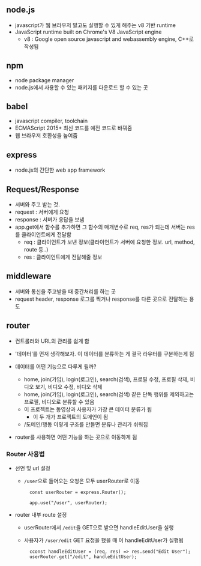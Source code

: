 ## node.js

- javascript가 웹 브라우저 말고도 실행할 수 있게 해주는 v8 기반 runtime
- JavaScript runtime built on Chrome's V8 JavaScript engine
  - v8 : Google open source javascript and webassembly engine, C++로 작성됨

## npm

- node package manager
- node.js에서 사용할 수 있는 패키지를 다운로드 할 수 있는 곳

## babel

- javascript compiler, toolchain
- ECMAScript 2015+ 최신 코드를 예전 코드로 바꿔줌
- 웹 브라우저 호환성을 높여줌

## express

- node.js의 간단한 web app framework

## Request/Response

- 서버와 주고 받는 것.
- request : 서버에게 요청
- response : 서버가 응답을 보냄
- app.get에서 함수를 추가하면 그 함수의 매개변수로 req, res가 되는데 서버는 res를 클라이언트에게 전달함
  - req : 클라이언트가 보낸 정보(클라이언트가 서버에 요청한 정보. url, method, route 등..)
  - res : 클라이언트에게 전달해줄 정보

## middleware

- 서버와 통신을 주고받을 때 중간처리를 하는 곳
- request header, response 로그를 찍거나 response를 다른 곳으로 전달하는 용도

## router

- 컨트롤러와 URL의 관리를 쉽게 함
- '데이터'를 먼저 생각해보자. 이 데이터를 분류하는 게 결국 라우터를 구분하는게 됨
- 데이터를 어떤 기능으로 다루게 될까?

  - home, join(가입), login(로그인), search(검색), 프로필 수정, 프로필 삭제, 비디오 보기, 비디오 수정, 비디오 삭제
  - home, join(가입), login(로그인), search(검색) 같은 단독 행위를 제외하고는 프로필, 비디오로 분류할 수 있음
  - 이 프로젝트는 동영상과 사용자가 가장 큰 데이터 분류가 됨
    - 이 두 개가 프로젝트의 도메인이 됨
  - /도메인/행동 이렇게 구조를 만들면 분류나 관리가 쉬워짐

- router를 사용하면 어떤 기능을 하는 곳으로 이동하게 됨

### Router 사용법

- 선언 및 url 설정

  - `/user`으로 들어오는 요청은 모두 userRouter로 이동

    ```
      const userRouter = express.Router();

      app.use("/user", userRouter);
    ```

- router 내부 route 설정

  - userRouter에서 `/edit`을 GET으로 받으면 handleEditUser을 실행
  - 사용자가 `/user/edit` GET 요청을 했을 때 이 handleEditUser가 실행됨

    ```
      cconst handleEditUser = (req, res) => res.send("Edit User");
      userRouter.get("/edit", handleEditUser);

    ```
